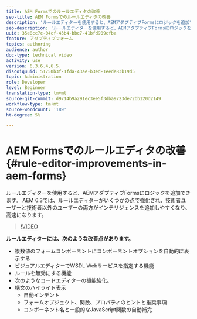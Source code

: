 ```yaml
---
title: AEM Formsでのルールエディタの改善
seo-title: AEM Formsでのルールエディタの改善
description: 'ルールエディターを使用すると、AEMアダプティブFormsにロジックを追加できます。 AEM 6.3では、ルールエディターがいくつかの点で強化され、技術者ユーザーと技術者以外のユーザーの両方がインテリジェンスを追加しやすくなり、高速になります。 '
seo-description: 'ルールエディターを使用すると、AEMアダプティブFormsにロジックを追加できます。 AEM 6.3では、ルールエディターがいくつかの点で強化され、技術者ユーザーと技術者以外のユーザーの両方がインテリジェンスを追加しやすくなり、高速になります。 '
uuid: 35e8cc7c-04cf-43b4-bbc7-41bfd909cfba
feature: アダプティブフォーム
topics: authoring
audience: author
doc-type: technical video
activity: use
version: 6.3,6.4,6.5.
discoiquuid: 51750b3f-1fda-43ae-b3ed-1eede83b19d5
topic: Administration
role: Developer
level: Beginner
translation-type: tm+mt
source-git-commit: d9714b9a291ec3ee5f3dba9723de72bb120d2149
workflow-type: tm+mt
source-wordcount: '189'
ht-degree: 5%

---
```



# AEM Formsでのルールエディタの改善{#rule-editor-improvements-in-aem-forms}

ルールエディターを使用すると、AEMアダプティブFormsにロジックを追加できます。 AEM 6.3では、ルールエディターがいくつかの点で強化され、技術者ユーザーと技術者以外のユーザーの両方がインテリジェンスを追加しやすくなり、高速になります。

>[!VIDEO](https://video.tv.adobe.com/v/19653?quality=9&learn=on)

**ルールエディターには、次のような改善点があります。**

* 複数値のフォームコンポーネントにコンポーネントオプションを自動的に表示する
* ビジュアルエディターでWSDL Webサービスを指定する機能
* ルールを無効にする機能
* 次のようなコードエディターの機能強化。
* 構文のハイライト表示
   * 自動インデント
   * フォームオブジェクト、関数、プロパティのヒントと推奨事項
   * コンポーネント名と一般的なJavaScript関数の自動補完
